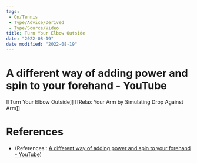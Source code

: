 ```yaml
---
tags:
 - On/Tennis
 - Type/Advice/Derived
 - Type/Source/Video
title: Turn Your Elbow Outside
date: "2022-08-19"
date modified: "2022-08-19"
---
```


# A different way of adding power and spin to your forehand - YouTube
[[Turn Your Elbow Outside]]
[[Relax Your Arm by Simulating Drop Against Arm]]

# References
- (References:: [A different way of adding power and spin to your forehand - YouTube](https://www.youtube.com/watch?v=Ymx46xV_dcw&list=WL&index=28))
